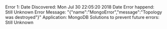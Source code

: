 Error 1:
  Date Discovered: Mon Jul 30 22:05:20 2018
  Date Error happend: Still Unknown
  Error Message: "{"name":"MongoError","message":"Topology was destroyed"}"
  Application: MongoDB
  Solutions to prevent future errors: Still Unknown
